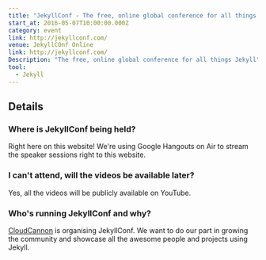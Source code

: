 ```yaml
---
title: "JekyllConf - The free, online global conference for all things Jekyll"
start_at: 2016-05-07T10:00:00.000Z
category: event
link: http://jekyllconf.com/
venue: JekyllCOnf Online
link: http://jekyllconf.com/
Description: "The free, online global conference for all things Jekyll"
tool:
  - Jekyll
---
```

## Details

### Where is JekyllConf being held?

Right here on this website! We're using Google Hangouts on Air to stream the speaker sessions right to this website.

### I can't attend, will the videos be available later?

Yes, all the videos will be publicly available on YouTube.

### Who's running JekyllConf and why?

[CloudCannon](http://cloudcannon.com/) is organising JekyllConf. We want to do our part in growing the community and showcase all the awesome people and projects using Jekyll.





